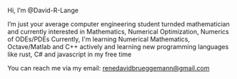 Hi, I’m @David-R-Lange

I’m just your average computer engineering student turnded mathematician and 
currently interested in Mathematics, Numerical Optimization, Numerics of ODEs/PDEs
Currently, I'm learning Numerical Mathematics, Octave/Matlab and C++ actively and 
learning new programming languages like rust, C# and javascript in my free time 

You can reach me via my email: renedavidbrueggemann@gmail.com
